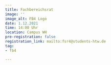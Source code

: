 ```yaml
---
title: Fachbereichsrat
image: ''
image_alt: FB4 Logo
date: 1.12.2021
time: 14:00 Uhr
location: Campus WH
pre-registration: false
registration_link: mailto:fsr4@students-htw.de
tag:
- fb4

---
```


